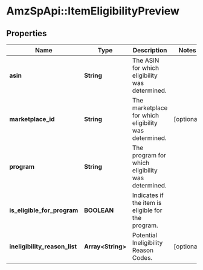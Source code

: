# AmzSpApi::ItemEligibilityPreview

## Properties
Name | Type | Description | Notes
------------ | ------------- | ------------- | -------------
**asin** | **String** | The ASIN for which eligibility was determined. | 
**marketplace_id** | **String** | The marketplace for which eligibility was determined. | [optional] 
**program** | **String** | The program for which eligibility was determined. | 
**is_eligible_for_program** | **BOOLEAN** | Indicates if the item is eligible for the program. | 
**ineligibility_reason_list** | **Array&lt;String&gt;** | Potential Ineligibility Reason Codes. | [optional] 

